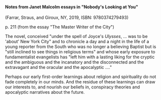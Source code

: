 #### Notes from Janet Malcolm essays in "Nobody's Looking at You"
(Farrar, Straus, and Giroux, NY, 2019, ISBN: 9780374279493)

p. 211 (from the essay "The Master Writer of the City")

The novel, conceived "under the spell of Joyce's *Ulysses*, ... was to be 'about' New York City" and to chronicle a day and a night in the life of a young reporter from the South who was no longer a believing Baptist but is "still inclined to see things in religious terms" and whose early exposure to fundamentalist evangelists has
        "left him with a lasting liking for the cryptic and the ambiguous and the incanatory and the disconnected and the extravagant and the oracular and the apocalyptic ...."
		
Perhaps our early first-order learnings about religion and spirituality do not fade completely in our minds. And the residue of these learnings can draw our interests to, and nourish our beliefs in, conspiracy theories and apocalyptic narratives about the future.
